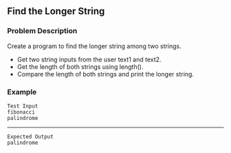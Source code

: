 ## Find the Longer String

### Problem Description
Create a program to find the longer string among two strings.

- Get two string inputs from the user text1 and text2.
- Get the length of both strings using length().
- Compare the length of both strings and print the longer string.

### Example
    Test Input
    fibonacci
    palindrome
------
    Expected Output
    palindrome